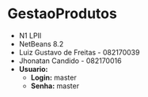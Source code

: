# **GestaoProdutos**
- N1 LPII
- NetBeans 8.2
- Luiz Gustavo de Freitas - 082170039
- Jhonatan Candido - 082170016
- **Usuario:** 
  - **Login:** master
  - **Senha:** master
